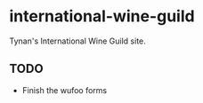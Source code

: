 # international-wine-guild

Tynan's International Wine Guild site.

## TODO

- Finish the wufoo forms
